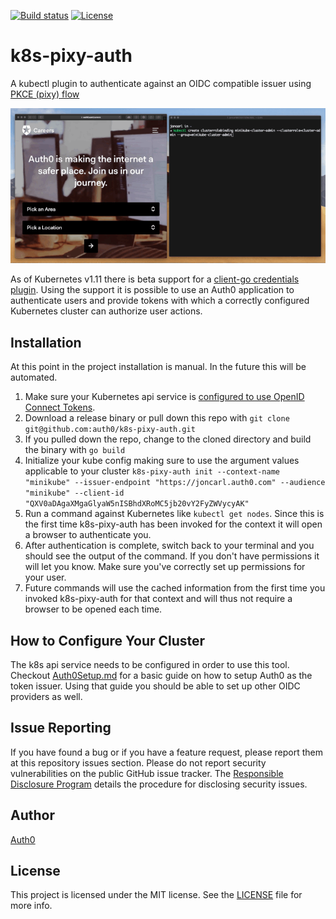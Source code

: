 [![Build status][circleci-image]][circleci-url]
[![License][license-image]][license-url]

# k8s-pixy-auth
A kubectl plugin to authenticate against an OIDC compatible issuer using [PKCE (pixy) flow](https://auth0.com/docs/integrations/using-auth0-to-secure-a-cli)

![demo](docs/images/k8s-pixy-auth.gif)

As of Kubernetes v1.11 there is beta support for a [client-go credentials plugin](https://kubernetes.io/docs/reference/access-authn-authz/authentication/#client-go-credential-plugins). Using the support it is possible to use an Auth0 application to authenticate users and provide tokens with which a correctly configured Kubernetes cluster can authorize user actions.

## Installation
At this point in the project installation is manual. In the future this will be automated.
1. Make sure your Kubernetes api service is [configured to use OpenID Connect Tokens](https://kubernetes.io/docs/reference/access-authn-authz/authentication/#configuring-the-api-server).
2. Download a release binary or pull down this repo with `git clone git@github.com:auth0/k8s-pixy-auth.git`
3. If you pulled down the repo, change to the cloned directory and build the binary with `go build`
4. Initialize your kube config making sure to use the argument values applicable to your cluster `k8s-pixy-auth init --context-name "minikube" --issuer-endpoint "https://joncarl.auth0.com" --audience "minikube" --client-id "QXV0aDAgaXMgaGlyaW5nISBhdXRoMC5jb20vY2FyZWVycyAK"`
5. Run a command against Kubernetes like `kubectl get nodes`. Since this is the first time k8s-pixy-auth has been invoked for the context it will open a browser to authenticate you. 
6. After authentication is complete, switch back to your terminal and you should see the output of the command. If you don't have permissions it will let you know. Make sure you've correctly set up permissions for your user.
7. Future commands will use the cached information from the first time you invoked k8s-pixy-auth for that context and will thus not require a browser to be opened each time.


## How to Configure Your Cluster
The k8s api service needs to be configured in order to use this tool. Checkout [Auth0Setup.md](docs/Auth0Setup.md) for a basic guide on how to setup Auth0 as the token issuer. Using that guide you should be able to set up other OIDC providers as well.

## Issue Reporting
If you have found a bug or if you have a feature request, please report them at this repository issues section. Please do not report security vulnerabilities on the public GitHub issue tracker. The [Responsible Disclosure Program](https://auth0.com/whitehat) details the procedure for disclosing security issues.

## Author

[Auth0](https://auth0.com)

## License

This project is licensed under the MIT license. See the [LICENSE](LICENSE) file for more info.

[circleci-image]: https://img.shields.io/circleci/project/github/auth0/k8s-pixy-auth.svg?style=flat-square
[circleci-url]: https://circleci.com/gh/auth0/k8s-pixy-auth/tree/master
[license-image]: https://img.shields.io/npm/l/auth0-lock.svg?style=flat-square
[license-url]: #license
